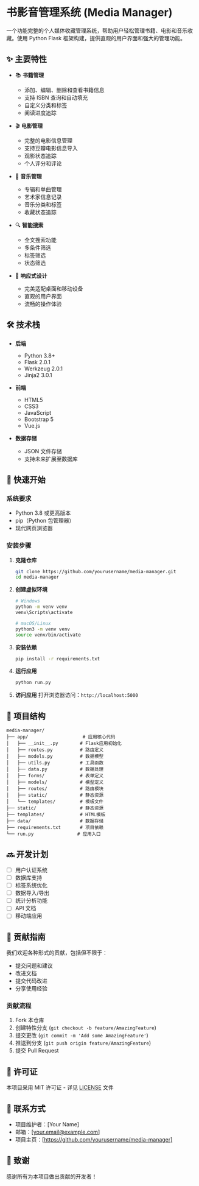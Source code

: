 # 书影音管理系统 (Media Manager)

一个功能完整的个人媒体收藏管理系统，帮助用户轻松管理书籍、电影和音乐收藏。使用 Python Flask 框架构建，提供直观的用户界面和强大的管理功能。

## ✨ 主要特性

- 📚 **书籍管理**
  - 添加、编辑、删除和查看书籍信息
  - 支持 ISBN 查询和自动填充
  - 自定义分类和标签
  - 阅读进度追踪

- 🎬 **电影管理**
  - 完整的电影信息管理
  - 支持豆瓣电影信息导入
  - 观影状态追踪
  - 个人评分和评论

- 🎵 **音乐管理**
  - 专辑和单曲管理
  - 艺术家信息记录
  - 音乐分类和标签
  - 收藏状态追踪

- 🔍 **智能搜索**
  - 全文搜索功能
  - 多条件筛选
  - 标签筛选
  - 状态筛选

- 📱 **响应式设计**
  - 完美适配桌面和移动设备
  - 直观的用户界面
  - 流畅的操作体验

## 🛠 技术栈

- **后端**
  - Python 3.8+
  - Flask 2.0.1
  - Werkzeug 2.0.1
  - Jinja2 3.0.1

- **前端**
  - HTML5
  - CSS3
  - JavaScript
  - Bootstrap 5
  - Vue.js

- **数据存储**
  - JSON 文件存储
  - 支持未来扩展至数据库

## 🚀 快速开始

### 系统要求

- Python 3.8 或更高版本
- pip（Python 包管理器）
- 现代网页浏览器

### 安装步骤

1. **克隆仓库**
   ```bash
   git clone https://github.com/yourusername/media-manager.git
   cd media-manager
   ```

2. **创建虚拟环境**
   ```bash
   # Windows
   python -m venv venv
   venv\Scripts\activate

   # macOS/Linux
   python3 -m venv venv
   source venv/bin/activate
   ```

3. **安装依赖**
   ```bash
   pip install -r requirements.txt
   ```

4. **运行应用**
   ```bash
   python run.py
   ```

5. **访问应用**
   打开浏览器访问：`http://localhost:5000`

## 📁 项目结构

```
media-manager/
├── app/                    # 应用核心代码
│   ├── __init__.py        # Flask应用初始化
│   ├── routes.py          # 路由定义
│   ├── models.py          # 数据模型
│   ├── utils.py           # 工具函数
│   ├── data.py            # 数据处理
│   ├── forms/             # 表单定义
│   ├── models/            # 模型定义
│   ├── routes/            # 路由模块
│   ├── static/            # 静态资源
│   └── templates/         # 模板文件
├── static/                # 静态资源
├── templates/             # HTML模板
├── data/                  # 数据存储
├── requirements.txt       # 项目依赖
└── run.py                # 应用入口
```

## 🔜 开发计划

- [ ] 用户认证系统
- [ ] 数据库支持
- [ ] 标签系统优化
- [ ] 数据导入/导出
- [ ] 统计分析功能
- [ ] API 文档
- [ ] 移动端应用

## 🤝 贡献指南

我们欢迎各种形式的贡献，包括但不限于：

- 提交问题和建议
- 改进文档
- 提交代码改进
- 分享使用经验

### 贡献流程

1. Fork 本仓库
2. 创建特性分支 (`git checkout -b feature/AmazingFeature`)
3. 提交更改 (`git commit -m 'Add some AmazingFeature'`)
4. 推送到分支 (`git push origin feature/AmazingFeature`)
5. 提交 Pull Request

## 📝 许可证

本项目采用 MIT 许可证 - 详见 [LICENSE](LICENSE) 文件

## 📮 联系方式

- 项目维护者：[Your Name]
- 邮箱：[your.email@example.com]
- 项目主页：[https://github.com/yourusername/media-manager]

## 🙏 致谢

感谢所有为本项目做出贡献的开发者！ 